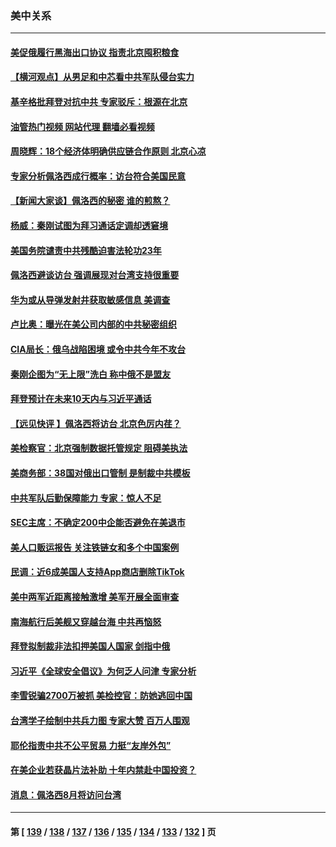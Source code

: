 ### 美中关系
---
#### [美促俄履行黑海出口协议 指责北京囤积粮食](../../pages/nf1412576/n13787501.md?07232045) 
#### [【横河观点】从男足和中芯看中共军队侵台实力](../../pages/nf1412576/n13787463.md?07232045) 
#### [基辛格批拜登对抗中共 专家驳斥：根源在北京](../../pages/nf1412576/n13787082.md?07232045) 
#### [油管热门视频 网站代理 翻墙必看视频](http://209.222.30.114:81/youtube.html?07232045)
#### [周晓辉：18个经济体明确供应链合作原则  北京心凉](../../pages/nf1412576/n13787301.md?07232045) 
#### [专家分析佩洛西成行概率：访台符合美国民意](../../pages/nf1412576/n13787023.md?07232045) 
#### [【新闻大家谈】佩洛西的秘密 谁的煎熬？](../../pages/nf1412576/n13787167.md?07232045) 
#### [杨威：秦刚试图为拜习通话定调却透窘境](../../pages/nf1412576/n13786647.md?07232045) 
#### [美国务院谴责中共残酷迫害法轮功23年](../../pages/nf1412576/n13786585.md?07232045) 
#### [佩洛西避谈访台 强调展现对台湾支持很重要](../../pages/nf1412576/n13786329.md?07232045) 
#### [华为或从导弹发射井获取敏感信息 美调查](../../pages/nf1412576/n13786198.md?07232045) 
#### [卢比奥：曝光在美公司内部的中共秘密组织](../../pages/nf1412576/n13786308.md?07232045) 
#### [CIA局长：俄乌战陷困境 或令中共今年不攻台](../../pages/nf1412576/n13786225.md?07232045) 
#### [秦刚企图为“无上限”洗白 称中俄不是盟友](../../pages/nf1412576/n13785999.md?07232045) 
#### [拜登预计在未来10天内与习近平通话](../../pages/nf1412576/n13785770.md?07232045) 
#### [【远见快评 】佩洛西将访台 北京色厉内荏？](../../pages/nf1412576/n13785617.md?07232045) 
#### [美检察官：北京强制数据托管规定 阻碍美执法](../../pages/nf1412576/n13785532.md?07232045) 
#### [美商务部：38国对俄出口管制 是制裁中共模板](../../pages/nf1412576/n13785546.md?07232045) 
#### [中共军队后勤保障能力 专家：惊人不足](../../pages/nf1412576/n13785315.md?07232045) 
#### [SEC主席：不确定200中企能否避免在美退市](../../pages/nf1412576/n13785490.md?07232045) 
#### [美人口贩运报告 关注铁链女和多个中国案例](../../pages/nf1412576/n13785235.md?07232045) 
#### [民调：近6成美国人支持App商店删除TikTok](../../pages/nf1412576/n13785206.md?07232045) 
#### [美中两军近距离接触激增 美军开展全面审查](../../pages/nf1412576/n13785161.md?07232045) 
#### [南海航行后美舰又穿越台海 中共再恼怒](../../pages/nf1412576/n13784908.md?07232045) 
#### [拜登拟制裁非法扣押美国人国家 剑指中俄](../../pages/nf1412576/n13784765.md?07232045) 
#### [习近平《全球安全倡议》为何乏人问津 专家分析](../../pages/nf1412576/n13784733.md?07232045) 
#### [李雪锐骗2700万被抓 美检控官：防她逃回中国](../../pages/nf1412576/n13784189.md?07232045) 
#### [台湾学子绘制中共兵力图 专家大赞 百万人围观](../../pages/nf1412576/n13784484.md?07232045) 
#### [耶伦指责中共不公平贸易 力挺“友岸外包”](../../pages/nf1412576/n13784676.md?07232045) 
#### [在美企业若获晶片法补助 十年内禁赴中国投资？](../../pages/nf1412576/n13784379.md?07232045) 
#### [消息：佩洛西8月将访问台湾](../../pages/nf1412576/n13784330.md?07232045) 

---
#### 第 [ [139](./139.md?07232045) / [138](./138.md?07232045) / [137](./137.md?07232045) / [136](./136.md?07232045) / [135](./135.md?07232045) / [134](./134.md?07232045) / [133](./133.md?07232045) / [132](./132.md?07232045) ] 页
